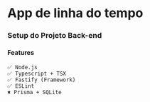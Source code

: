 # App de linha do tempo

  ### Setup do Projeto Back-end

  #### Features
    ✅ Node.js
    ✅ Typescript + TSX
    ✅ Fastify (Framework)
    ✅ ESLint
    ✖ Prisma + SQLite
